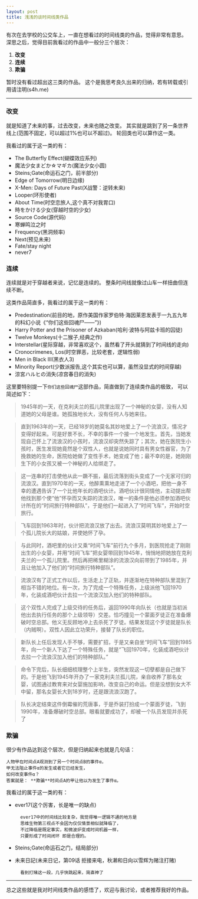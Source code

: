 ```yaml
---
layout: post
title: 浅浅的谈时间线类作品
---
```


有次在去学校的公交车上，一直在想看过的时间线类的作品，觉得非常有意思。
深思之后，觉得目前我看过的作品中一般分三个层次：

1. **改变**
2. **连续**
3. **欺骗**

暂时没有看过超出这三类的作品。
这个是我思考良久出来的归纳，若有转载或引用请注明(s4h.me)

---

### 改变

就是知道了未来的事，过去改变，未来也随之改变。
其实就是跳到了另一条世界线上(范围不固定，可以超过1%也可以不超过)。
轮回类也可以算作这一类。

我看过的属于这一类的有：

- The Butterfly Effect(蝴蝶效应系列)
- 魔法少女まどか☆マギカ(魔法少女小圆)
- Steins;Gate(命运石之门，前半部分)
- Edge of Tomorrow(明日边缘)
- X-Men: Days of Future Past(X战警：逆转未来)
- Looper(环形使者)
- About Time(时空恋旅人,这个真不对我胃口)
- 時をかける少女(穿越时空的少女)
- Source Code(源代码)
- 寒蝉鸣泣之时
- Frequency(黑洞频率)
- Next(预见未来)
- Fate/stay night
- never7

### 连续

连续就是对于穿越者来说，记忆是连续的。
整条时间线就像过山车一样扭曲但连续不断。

这类作品简直多，我看过的属于这一类的有：

- Predestination(前目的地，原作美国作家罗伯特·海因莱恩发表于一九五九年的科幻小说《“你们这些回魂尸——”》)
- Harry Potter and the Prisoner of Azkaban(哈利·波特与阿兹卡班的囚徒)
- Twelve Monkeys(十二猴子,经典之作)
- Interstellar(星际穿越，非常喜欢这个，虽然看了开头就猜到了时间线的走向)
- Cronocrímenes, Los(时空罪恶，比较老套，逻辑性弱)
- Men in Black III(黑衣人3)
- Minority Report(少数派报告,这个其实也可以算，虽然没显式的时间穿越)
- 涼宮ハルヒの消失(凉宫春日的消失)

这里要特别提一下`你们这些回魂尸`这部作品，简直做到了连续类作品的极致，
可以简述如下：
> 1945年的一天，在克利夫兰的孤儿院里出现了一个神秘的女婴，没有人知道她的父母是谁。她孤独地长大，没有任何人与她来往。

> 直到1963年的一天，已经18岁的她莫名其妙地爱上了一个流浪汉，情况才变得好起来。可是好景不长，不幸的事件一个接一个地发生。首先，当她发现自己怀上了流浪汉的小孩时，流浪汉却突然失踪了；其次，她在医院生小孩时，医生发现她竟然是个双性人，也就是说她同时具有男女性器官，为了挽救她的生命，医院给她做了变性手术，她变成了他；最不幸的是，她刚刚生下的小女孩又被一个神秘的人给绑走了。

> 这一连串的打击使他从此一蹶不振，最后流落到街头变成了一个无家可归的流浪汉。直到1970年的一天，他醉熏熏地走进了一个小酒吧，把他一身不幸的遭遇告诉了一个比他年长的酒吧伙计。酒吧伙计很同情他，主动提出帮他找到那个使“他”怀孕而又失踪的流浪汉，唯一的条件是他必须参加酒吧伙计所在的“时间旅行特种部队”，于是他们一起进入了“时间飞车”，开始时空旅行。

> 飞车回到1963年时，伙计把流浪汉放了出去。流浪汉莫明其妙地爱上了一个孤儿院长大的姑娘，并使她怀了孕。

> 与此同时，酒吧里的伙计又乘“时间飞车”前行九个多月，到医院抢走了刚刚出生的小女婴，并用“时间飞车”把女婴带回到1945年，悄悄地把她放在克利夫兰的一个孤儿院里。然后再把稀里糊涂的流浪汉向前带到了1985年，并且让他加入了他们的“时间旅行特种部队”。

> 流浪汉有了正式工作以后，生活走上了正轨，并逐渐地在特种部队里混到了相当不错的地位。有一次，为了完成一个特殊任务，上级派他飞回1970年，化装成酒吧伙计去拉一个流浪汉加入他们的特种部队。

> 这个双性人完成了上级交待的任务后，返回1990年向队长（也就是当初派他出去执行任务的那个上级领导）交差。恰巧撞见一个蒙面歹徒正在准备爆破时空总部。他义无反顾地冲上去杀死了歹徒。结果发现这个歹徒就是队长（内贼啊）。双性人因此立功荣升，接替了队长的职位。

> 新队长上任后发现人手不够，需要扩招，于是又亲自坐“时间飞车”回到1985年，向一个新人下达了一个特殊任务，就是“飞回1970年，化装成酒吧伙计去拉一个流浪汉加入他们的特种部队。”

> 命令下完后，队长细细梳理整个上半生，突然发现这一切孽都是自己做下的。于是他飞到1945年开办了一家克利夫兰孤儿院，亲自收养了那名女婴，试图通过教育来对女婴施加影响，改变自己的命运。但是没想到女大不中留，那名女婴长大到18岁时，还是跟流浪汉跑了。

> 队长决定结束这件倒霉催的荒唐事，于是乔装打扮成一个蒙面歹徒，飞到1990年，准备爆破时空总部。眼看就要成功了，却被一个队员发现并杀死了


### 欺骗

很少有作品达到这个层次，但是归纳起来也就是几句话：

    人物甲在时间点A观测到了另一个时间点B的事件α，
    甲无法阻止事件α的发生或者它已经发生，
    如何改变事件α？
    答案就是： **欺骗**时间点A的甲让他以为发生了事件α。

我看过的属于这一类的有：

- ever17(这个厉害，长是唯一的缺点)

        ever17中的时间线比较复杂，我觉得唯一逻辑不通的地方是 
        思维生物第三视点不会因为仅仅情景相似就降临了，
        不过降临是既定事实，和微波炉变成时间机器一样，
        只要形成了时间闭环 即是合理的。
- Steins;Gate(命运石之门，结局部分)
- 未来日記(未来日记，第09话 拒接来电，秋濑和日向以雪辉为赌注打赌)

        看到打赌这一段，几乎快跳起来，简直神了

---
总之这些就是我对时间线类作品的感悟了，欢迎与我讨论，或者推荐我好的作品。
